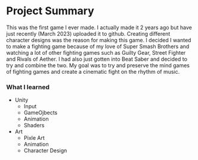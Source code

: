 # Project Summary

This was the first game I ever made. I actually made it 2 years ago but have just recently (March 2023) uploaded it to github. Creating different character designs was the reason for making this game. I decided I wanted to make a fighting game because of my love of Super Smash Brothers and watching a lot of other fighting games such as Guilty Gear, Street Fighter and Rivals of Aether. I had also just gotten into Beat Saber and decided to try and combine the two. My goal was to try and preserve the mind games of fighting games and create a cinematic fight on the rhythm of music.

### What I learned

* Unity
  * Input
  * GameOjbects
  * Animation
  * Shaders
* Art
  * Pixle Art
  * Animation
  * Character Design
